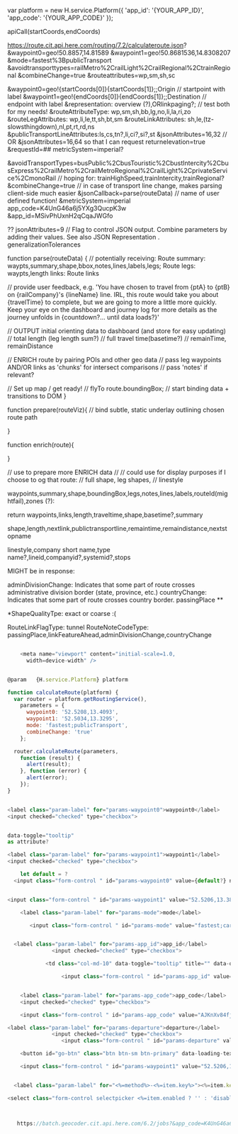 
  var platform = new H.service.Platform({
    'app_id': '{YOUR_APP_ID}',
    'app_code': '{YOUR_APP_CODE}'
  });


apiCall(startCoords,endCoords)

https://route.cit.api.here.com/routing/7.2/calculateroute.json?
&waypoint0=geo!50.8857,14.81589
&waypoint1=geo!50.8681536,14.8308207
&mode=fastest%3BpublicTransport
&avoidtransporttypes=railMetro%2CrailLight%2CrailRegional%2CtrainRegional
&combineChange=true
&routeattributes=wp,sm,sh,sc

&waypoint0=geo!{startCoords[0]}{startCoords[1]};;Origin   // startpoint with label
&waypoint1=geo!{endCoords[0]}{endCoords[1]};;Destination  // endpoint with label
&representation: overview (?),ORlinkpaging?;               // test both for my needs!
&routeAttributeType: wp,sm,sh,bb,lg,no,li,la,ri,zo
&routeLegAttributes: wp,li,le,tt,sh,bt,sm
&routeLinkAttributes: sh,le,(tz-slowsthingdown),nl,pt,rt,rd,ns
&publicTransportLineAttributes:ls,cs,tn?,li,ci?,si?,st
&jsonAttributes=16,32 // OR &jsonAttributes=16,64 so that I can request returnelevation=true
&requestId=##
metricSystem=imperial?

&avoidTransportTypes=busPublic%2CbusTouristic%2CbustIntercity%2CbusExpress%2CrailMetro%2CrailMetroRegional%2CrailLight%2CprivateService%2CmonoRail    // hoping for: trainHighSpeed,trainIntercity,trainRegional?
&combineChange=true    // in case of transport line change, makes parsing client-side much easier
&jsonCallback=parse(routeData)  // name of user defined function!
&metricSystem=imperial
app_code=K4UnG46a6j5YXg3QucpK3w
&app_id=MSivPhUxnH2qCqaJWGfo


??
jsonAttributes=9 // 	Flag to control JSON output. Combine parameters by adding their values. See also JSON Representation .
generalizationTolerances




function parse(routeData) {
  // potentially receiving:
  Route summary: waypts,summary,shape,bbox,notes,lines,labels,legs;
    Route legs: waypts,length links:
      Route links

  // provide user feedback, e.g. 'You have chosen to travel from {ptA} to {ptB} on {railCompany}'s {lineName} line. IRL, this route would take you about {travelTime} to complete, but we are going to more a little more quickly. Keep your eye on the dashboard and journey log for more details as the journey unfolds in {countdown?... until data loads?}'

  // OUTPUT initial orienting data to dashboard (and store for easy updating)
    // total length (leg length sum?)
    // full travel time(basetime?)
    // remainTime, remainDistance


  // ENRICH route by pairing POIs and other geo data
    // pass leg waypoints AND/OR links as 'chunks' for intersect comparisons
    // pass 'notes' if relevant?

  // Set up map / get ready!
    // flyTo route.boundingBox;
    // start binding data + transitions to DOM
}

function prepare(routeViz){
  // bind subtle, static underlay outlining chosen route path

}

function enrich(route){

}



// use to prepare more ENRICH data
  //
//  could use for display purposes if I choose to og that route:
  // full shape, leg shapes,
  // linestyle


waypoints,summary,shape,boundingBox,legs,notes,lines,labels,routeId(mightfail),zones (?):

return waypoints,links,length,traveltime,shape,basetime?,summary

shape,length,nextlink,publictransportline,remaintime,remaindistance,nextstopname

linestyle,company short name,type name?,lineid,companyid?,systemid?,stops






MIGHT be in response:

 adminDivisionChange: Indicates that some part of route crosses administrative division border (state, province, etc.)
countryChange: Indicates that some part of route crosses country border.
passingPlace **


*ShapeQualityTpe: exact or coarse :(


RouteLinkFlagType: tunnel
RouteNoteCodeType:
passingPlace,linkFeatureAhead,adminDivisionChange,countryChange



```JAVASCRIPT

    <meta name="viewport" content="initial-scale=1.0,
      width=device-width" />


@param   {H.service.Platform} platform

function calculateRoute(platform) {
  var router = platform.getRoutingService(),
    parameters = {
      waypoint0: '52.5208,13.4093',
      waypoint1: '52.5034,13.3295',
      mode: 'fastest;publicTransport',
      combineChange: 'true'
    };

  router.calculateRoute(parameters,
    function (result) {
      alert(result);
    }, function (error) {
      alert(error);
    });
}


<label class="param-label" for="params-waypoint0">waypoint0</label>
<input checked="checked" type="checkbox">


data-toggle="tooltip"
as attribute?

<label class="param-label" for="params-waypoint1">waypoint1</label>
<input checked="checked" type="checkbox">

    let default = ?
  <input class="form-control " id="params-waypoint0" value={default?} name="waypoint0" data-type="latlng" data-method="params">


<input class="form-control " id="params-waypoint1" value="52.5206,13.3862" name="waypoint1" data-type="latlng" data-method="params">

    <label class="param-label" for="params-mode">mode</label>

       <input class="form-control " id="params-mode" value="fastest;car;traffic:enabled" name="mode" data-type="text" data-method="params">


  <label class="param-label" for="params-app_id">app_id</label>
              <input checked="checked" type="checkbox">

            <td class="col-md-10" data-toggle="tooltip" title="" data-original-title="A 20 byte Base64 URL-safe encoded string used for the authentication of the client application.<br></td><br/>You must include an <code>app_id</code> with every request.">

                 <input class="form-control " id="params-app_id" value="DemoAppId01082013GAL" name="app_id" data-type="text" data-method="params">


    <label class="param-label" for="params-app_code">app_code</label>
    <input checked="checked" type="checkbox">

    <input class="form-control " id="params-app_code" value="AJKnXv84fjrb0KIHawS0Tg" name="app_code" data-type="text" data-method="params">

<label class="param-label" for="params-departure">departure</label>
              <input checked="checked" type="checkbox">
                 <input class="form-control " id="params-departure" value="now" name="departure" data-type="text" data-method="params">

    <button id="go-btn" class="btn btn-sm btn-primary" data-loading-text="Requesting...">Send Request</button>

    <input class="form-control " id="params-waypoint1" value="52.5206,13.3862" name="waypoint1" data-type="latlng" data-method="params">  Send Request


  <label class="param-label" for="<%=method%>-<%=item.key%>"><%=item.key%></label>

<select class="form-control selectpicker <%=item.enabled ? '' : 'disabled'%>" id="<%=method%>-<%=item.key%>" value="<%=item.value%>" name="<%=item.key%>" data-type="<%=item.type%>" data-method="<%=method%>" >



   https://batch.geocoder.cit.api.here.com/6.2/jobs?&app_code=K4UnG46a6j5YXg3QucpK3w&app_id=MSivPhUxnH2qCqaJWGfo&action=run&mailto=%3Ckafunk@gmail.com%3E&header=true&indelim=%7C&outdelim=%7C&outcols=displayLatitude%2CdisplayLongitude%2ClocationLabel%2ChouseNumber%2Cstreet%2Cdistrict%2Ccity%2CpostalCode%2Ccounty%2Cstate%2Ccountry&outputCombined=false
